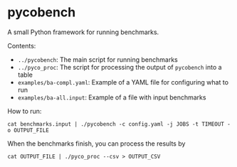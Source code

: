 # pycobench
A small Python framework for running benchmarks.

Contents:
* `../pycobench`: The main script for running benchmarks
* `../pyco_proc`: The script for processing the output of `pycobench` into a table
* `examples/ba-compl.yaml`: Example of a YAML file for configuring what to run
* `examples/ba-all.input`: Example of a file with input benchmarks

How to run:
```
cat benchmarks.input | ./pycobench -c config.yaml -j JOBS -t TIMEOUT -o OUTPUT_FILE
```
When the benchmarks finish, you can process the results by
```
cat OUTPUT_FILE | ./pyco_proc --csv > OUTPUT_CSV
```
